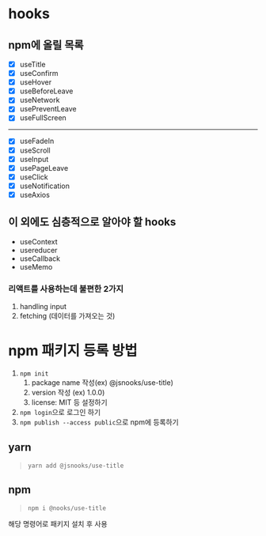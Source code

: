 # hooks


## npm에 올릴 목록
- [x] useTitle
- [x] useConfirm
- [x] useHover
- [x] useBeforeLeave
- [x] useNetwork
- [x] usePreventLeave
- [x] useFullScreen

---

- [x] useFadeIn
- [x] useScroll
- [x] useInput
- [x] usePageLeave
- [x] useClick
- [x] useNotification
- [x] useAxios

## 이 외에도 심층적으로 알아야 할 hooks

- useContext
- usereducer
- useCallback
- useMemo

### 리액트를 사용하는데 불편한 2가지

1. handling input
2. fetching (데이터를 가져오는 것)

# npm 패키지 등록 방법

1. `npm init`
   1. package name 작성(ex) @jsnooks/use-title)
   2. version 작성 (ex) 1.0.0)
   3. license: MIT 등 설정하기
2. `npm login`으로 로그인 하기
3. `npm publish --access public`으로 npm에 등록하기

## yarn

> `yarn add @jsnooks/use-title`

## npm
> `npm i @nooks/use-title`

해당 명령어로 패키지 설치 후 사용
